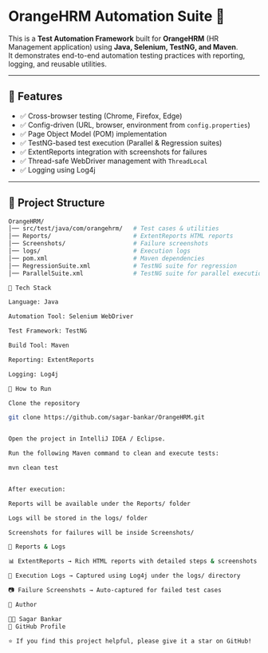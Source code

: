 # OrangeHRM Automation Suite 🚀

This is a **Test Automation Framework** built for **OrangeHRM** (HR Management application) using **Java, Selenium, TestNG, and Maven**.  
It demonstrates end-to-end automation testing practices with reporting, logging, and reusable utilities.

---

## 🔹 Features
- ✅ Cross-browser testing (Chrome, Firefox, Edge)  
- ✅ Config-driven (URL, browser, environment from `config.properties`)  
- ✅ Page Object Model (POM) implementation  
- ✅ TestNG-based test execution (Parallel & Regression suites)  
- ✅ ExtentReports integration with screenshots for failures  
- ✅ Thread-safe WebDriver management with `ThreadLocal`  
- ✅ Logging using Log4j  

---

## 🔹 Project Structure
```bash
OrangeHRM/
│── src/test/java/com/orangehrm/   # Test cases & utilities
│── Reports/                       # ExtentReports HTML reports
│── Screenshots/                   # Failure screenshots
│── logs/                          # Execution logs
│── pom.xml                        # Maven dependencies
│── RegressionSuite.xml            # TestNG suite for regression
│── ParallelSuite.xml              # TestNG suite for parallel execution

🔹 Tech Stack

Language: Java

Automation Tool: Selenium WebDriver

Test Framework: TestNG

Build Tool: Maven

Reporting: ExtentReports

Logging: Log4j

🔹 How to Run

Clone the repository

git clone https://github.com/sagar-bankar/OrangeHRM.git


Open the project in IntelliJ IDEA / Eclipse.

Run the following Maven command to clean and execute tests:

mvn clean test


After execution:

Reports will be available under the Reports/ folder

Logs will be stored in the logs/ folder

Screenshots for failures will be inside Screenshots/

🔹 Reports & Logs

📊 ExtentReports → Rich HTML reports with detailed steps & screenshots

📝 Execution Logs → Captured using Log4j under the logs/ directory

📷 Failure Screenshots → Auto-captured for failed test cases

🔹 Author

👨‍💻 Sagar Bankar
🔗 GitHub Profile

⭐ If you find this project helpful, please give it a star on GitHub!
